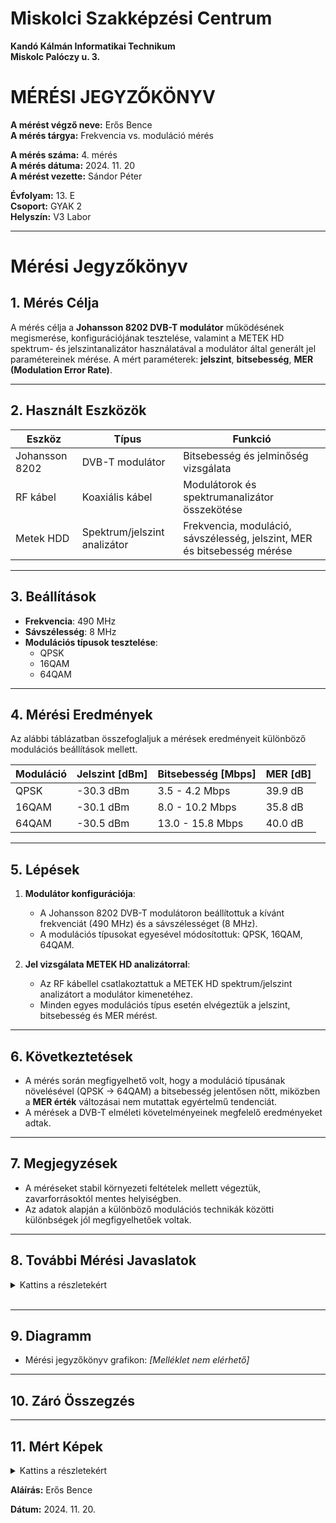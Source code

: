 # Miskolci Szakképzési Centrum  
**Kandó Kálmán Informatikai Technikum**  
**Miskolc Palóczy u. 3.**

# MÉRÉSI JEGYZŐKÖNYV

**A mérést végző neve:** Erős Bence  
**A mérés tárgya:** Frekvencia vs. moduláció mérés


**A mérés száma:** 4. mérés  
**A mérés dátuma:** 2024. 11. 20  
**A mérést vezette:** Sándor Péter  

**Évfolyam:** 13. E  
**Csoport:** GYAK 2  
**Helyszín:** V3 Labor 

---

# Mérési Jegyzőkönyv

## 1. Mérés Célja
A mérés célja a **Johansson 8202 DVB-T modulátor** működésének megismerése, konfigurációjának tesztelése, valamint a METEK HD spektrum- és jelszintanalizátor használatával a modulátor által generált jel paramétereinek mérése. A mért paraméterek: **jelszint**, **bitsebesség**, **MER (Modulation Error Rate)**.

---

## 2. Használt Eszközök

| Eszköz                     | Típus                       | Funkció                                           |
|----------------------------|-----------------------------|---------------------------------------------------|
| Johansson 8202             | DVB-T modulátor            | Bitsebesség és jelminőség vizsgálata              |
| RF kábel                   | Koaxiális kábel            | Modulátorok és spektrumanalizátor összekötése     |
| Metek HDD                  | Spektrum/jelszint analizátor| Frekvencia, moduláció, sávszélesség, jelszint, MER és bitsebesség mérése |

---

## 3. Beállítások
- **Frekvencia**: 490 MHz  
- **Sávszélesség**: 8 MHz  
- **Modulációs típusok tesztelése**:  
  - QPSK  
  - 16QAM  
  - 64QAM  

---

## 4. Mérési Eredmények
Az alábbi táblázatban összefoglaljuk a mérések eredményeit különböző modulációs beállítások mellett.

| **Moduláció** | **Jelszint [dBm]** | **Bitsebesség [Mbps]** | **MER [dB]** |
|---------------|---------------------|------------------------|--------------|
| QPSK          | -30.3 dBm          | 3.5 - 4.2 Mbps        | 39.9 dB      |
| 16QAM         | -30.1 dBm          | 8.0 - 10.2 Mbps       | 35.8 dB      |
| 64QAM         | -30.5 dBm          | 13.0 - 15.8 Mbps      | 40.0 dB      |

---

## 5. Lépések
1. **Modulátor konfigurációja**:
   - A Johansson 8202 DVB-T modulátoron beállítottuk a kívánt frekvenciát (490 MHz) és a sávszélességet (8 MHz).  
   - A modulációs típusokat egyesével módosítottuk: QPSK, 16QAM, 64QAM.

2. **Jel vizsgálata METEK HD analizátorral**:
   - Az RF kábellel csatlakoztattuk a METEK HD spektrum/jelszint analizátort a modulátor kimenetéhez.  
   - Minden egyes modulációs típus esetén elvégeztük a jelszint, bitsebesség és MER mérést.  

---

## 6. Következtetések
- A mérés során megfigyelhető volt, hogy a moduláció típusának növelésével (QPSK → 64QAM) a bitsebesség jelentősen nőtt, miközben a **MER érték** változásai nem mutattak egyértelmű tendenciát.  
- A mérések a DVB-T elméleti követelményeinek megfelelő eredményeket adtak.

---

## 7. Megjegyzések
- A méréseket stabil környezeti feltételek mellett végeztük, zavarforrásoktól mentes helyiségben.  
- Az adatok alapján a különböző modulációs technikák közötti különbségek jól megfigyelhetőek voltak.

---

## 8. További Mérési Javaslatok

<details>   

<summary>Kattins a részletekért</summary>   

1. Szélsőséges Jelszint Tesztelése   

- **Cél**: Vizsgálni, hogyan viselkedik a rendszer különböző jelszint értékek mellett.   

- **Lépések**:  

  1. Állítsuk be a jelszintet az RF kimeneten szélsőségesen alacsony és magas értékekre (pl. -60 dBm, -20 dBm).  

  2. Mérjük meg a bitsebességet és a MER-t a kiválasztott modulációs típusok mellett.  

- **Elvárt eredmények**: Magasabb jelszintnél stabilabb adatátvitel, alacsonyabb jelszintnél romló MER és csökkenő bitsebesség.   

---  

2. Szűkebb és Szélesebb Sávszélesség Hatásai

- **Cél**: Megvizsgálni a sávszélesség változtatásának hatását a jel minőségére és teljesítményére.

- **Lépések**:

  1. Állítsuk be a sávszélességet különböző értékekre (pl. 6 MHz, 7 MHz, 8 MHz).

  2. Rögzítsük a jelszintet, MER-t és a bitsebességet.

- **Elvárt eredmények**: Szélesebb sávszélességnél nagyobb bitsebesség, de csökkenhet a MER.

---

3. Zavarforrások Hatása

- **Cél**: Meghatározni, hogy a közeli rádiófrekvenciás zavarok hogyan befolyásolják a jelek minőségét.

- **Lépések**:

  1. Helyezzünk egy zavarforrást (pl. másik RF jeladó) a vizsgált frekvencia közelébe.

  2. Mérjük meg a jelszintet, MER-t és a bitsebességet különböző távolságokból.

- **Elvárt eredmények**: Zavarforrás jelenléte csökkentheti a MER-t és növelheti a hibaarányt.

---

4. Moduláció Stabilitásának Vizsgálata Időfüggvényében

- **Cél**: Tesztelni, hogy hosszabb időtartam alatt mennyire stabil a jel különböző modulációs típusok esetén.

- **Lépések**:

  1. Állítsuk be az eszközt egy modulációs típusra (pl. 64QAM).

  2. Mérjünk jelszintet, MER-t és bitsebességet óránként legalább 12 órán keresztül.

- **Elvárt eredmények**: Stabil rendszer esetén a paramétereknek változatlannak kell maradniuk.

---

5. Szomszédos Csatornák Vizsgálata

- **Cél**: Megérteni, hogyan befolyásolja a szomszédos csatornák jelenléte a méréseket.

- **Lépések**:

  1. Aktiváljunk egy szomszédos csatornán (pl. 482 MHz vagy 498 MHz) másik DVB-T jelet.

  2. Mérjük meg a főcsatorna (490 MHz) paramétereit.

- **Elvárt eredmények**: Növekvő interferencia esetén csökkenhet a MER és romolhat a jel minősége.

---

6. Jelkésleltetés Vizsgálata

- **Cél**: Ellenőrizni a rendszer válaszidejét különböző beállítások mellett.

- **Lépések**:

  1. Állítsunk be eltérő modulációkat és sávszélességeket.

  2. Mérjük meg a jelkésleltetést (pl. speciális analizátorral vagy műszerekkel).

- **Elvárt eredmények**: A sávszélesség és moduláció változtatása hatással lehet a késleltetésre.

---

7. Hőmérséklet Hatásának Vizsgálata

- **Cél**: Megérteni, hogyan befolyásolja a környezeti hőmérséklet a rendszer teljesítményét.

- **Lépések**:

  1. Végezze el a méréseket különböző hőmérsékleteken (pl. 0°C, 25°C, 30°C).

  2. Rögzítse a jelszint, MER és bitsebesség értékeket.

- **Elvárt eredmények**: Szélsőséges hőmérsékleteken csökkenhet a rendszer stabilitása.   

</details>

<br>

---

## 9. Diagramm
- Mérési jegyzőkönyv grafikon: *[Melléklet nem elérhető]*  

---

## 10. Záró Összegzés


---

## 11. Mért Képek

<details>
<summary>Kattins a részletekért</summary>

<br>

<img src="https://erosbence27.github.io/jegyzokonyv/image/munkakep1.jpg"/>

<br>

<img src="https://erosbence27.github.io/jegyzokonyv/image/frekik.bmp"/>

<br>

<img src="https://erosbence27.github.io/jegyzokonyv/image/qpsk_meter.bmp"/>

<br>

<img src="https://erosbence27.github.io/jegyzokonyv/image/qpsk_bit.bmp"/>

<br>

<img src="https://erosbence27.github.io/jegyzokonyv/image/16qam_meter.bmp"/>

<br>

<img src="https://erosbence27.github.io/jegyzokonyv/image/16qam_meter.bmp"/>

<br>

<img src="https://erosbence27.github.io/jegyzokonyv/image/64qam_meter.bmp"/>

<br>

<img src="https://erosbence27.github.io/jegyzokonyv/image/64qam_bit.bmp"/>

<br>

</details>

**Aláírás:** Erős Bence

**Dátum:** 2024. 11. 20.